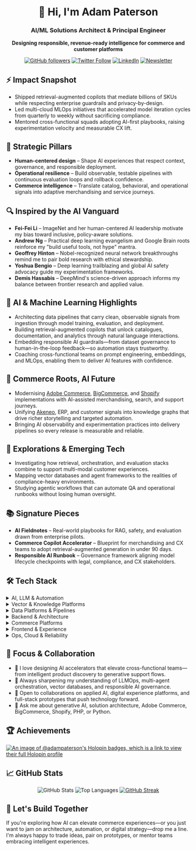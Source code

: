 <div align="center">

# 👋 Hi, I'm Adam Paterson

### AI/ML Solutions Architect & Principal Engineer

**Designing responsible, revenue-ready intelligence for commerce and customer platforms**

</div>

<div align="center">

[![GitHub followers](https://img.shields.io/github/followers/adam-paterson?style=for-the-badge)](https://github.com/adam-paterson)
[![Twitter Follow](https://img.shields.io/twitter/follow/adampaterson?style=for-the-badge)](https://twitter.com/adampaterson)
[![LinkedIn](https://img.shields.io/badge/-Connect-blue?style=for-the-badge&logo=Linkedin&logoColor=white&link=https://www.linkedin.com/in/adampaterson/)](https://www.linkedin.com/in/adampaterson/)
[![Newsletter](https://img.shields.io/badge/AI%20Fieldnotes-Subscribe-8A2BE2?style=for-the-badge&logo=substack&logoColor=white)](https://adampaterson.substack.com)

</div>

## ⚡ Impact Snapshot

- Shipped retrieval-augmented copilots that mediate billions of SKUs while respecting enterprise guardrails and privacy-by-design.
- Led multi-cloud MLOps initiatives that accelerated model iteration cycles from quarterly to weekly without sacrificing compliance.
- Mentored cross-functional squads adopting AI-first playbooks, raising experimentation velocity and measurable CX lift.

## 🧭 Strategic Pillars

- **Human-centered design** – Shape AI experiences that respect context, governance, and responsible deployment.
- **Operational resilience** – Build observable, testable pipelines with continuous evaluation loops and rollback confidence.
- **Commerce intelligence** – Translate catalog, behavioral, and operational signals into adaptive merchandising and service journeys.

## 🔍 Inspired by the AI Vanguard

- **Fei-Fei Li** – ImageNet and her human-centered AI leadership motivate my bias toward inclusive, policy-aware solutions.
- **Andrew Ng** – Practical deep learning evangelism and Google Brain roots reinforce my "build useful tools, not hype" mantra.
- **Geoffrey Hinton** – Nobel-recognized neural network breakthroughs remind me to pair bold research with ethical stewardship.
- **Yoshua Bengio** – Deep learning trailblazing and global AI safety advocacy guide my experimentation frameworks.
- **Demis Hassabis** – DeepMind's science-driven approach informs my balance between frontier research and applied value.

## 🧠 AI & Machine Learning Highlights

- Architecting data pipelines that carry clean, observable signals from ingestion through model training, evaluation, and deployment.
- Building retrieval-augmented copilots that unlock catalogues, documentation, and analytics through natural language interactions.
- Embedding responsible AI guardrails—from dataset governance to human-in-the-loop feedback—so automation stays trustworthy.
- Coaching cross-functional teams on prompt engineering, embeddings, and MLOps, enabling them to deliver AI features with confidence.

## 🔄 Commerce Roots, AI Future

- Modernising [Adobe Commerce][badge-adobe], [BigCommerce][badge-bigcommerce], and [Shopify][badge-shopify] implementations with AI-assisted merchandising, search, and support journeys.
- Unifying [Akeneo](link-akeneo), ERP, and customer signals into knowledge graphs that drive richer storytelling and targeted automation.
- Bringing AI observability and experimentation practices into delivery pipelines so every release is measurable and reliable.

## 🧪 Explorations & Emerging Tech

- Investigating how retrieval, orchestration, and evaluation stacks combine to support multi-modal customer experiences.
- Mapping vector databases and agent frameworks to the realities of compliance-heavy environments.
- Studying agentic workflows that can automate QA and operational runbooks without losing human oversight.

## 📚 Signature Pieces

- **AI Fieldnotes** – Real-world playbooks for RAG, safety, and evaluation drawn from enterprise pilots.
- **Commerce Copilot Accelerator** – Blueprint for merchandising and CX teams to adopt retrieval-augmented generation in under 90 days.
- **Responsible AI Runbook** – Governance framework aligning model lifecycle checkpoints with legal, compliance, and CX stakeholders.

## 🛠️ Tech Stack

<details>
<summary>AI, LLM & Automation</summary>

![Python][badge-python] ![PyTorch][badge-pytorch] ![TensorFlow][badge-tensorflow] ![Keras][badge-keras]
![NumPy][badge-numpy] ![SciPy][badge-scipy] ![scikit-learn][badge-sklearn] ![JAX][badge-jax]
![Hugging Face][badge-huggingface] ![Transformers][badge-transformers] ![LangChain][badge-langchain]
![OpenAI][badge-openai] ![Anthropic][badge-anthropic] ![Cohere][badge-cohere] ![Llama Index][badge-llamaindex]
![Weights & Biases][badge-wandb] ![MLflow][badge-mlflow] ![Ray][badge-ray]

</details>

<details>
<summary>Vector & Knowledge Platforms</summary>

![Pinecone][badge-pinecone] ![Weaviate][badge-weaviate] ![Qdrant][badge-qdrant] ![Milvus][badge-milvus]
![Redis][badge-redis] ![Elasticsearch][badge-elasticsearch] ![Neo4j][badge-neo4j] ![Postgres][badge-postgres]

</details>

<details>
<summary>Data Platforms & Pipelines</summary>

![Apache Airflow][badge-airflow] ![Prefect][badge-prefect] ![Dagster][badge-dagster]
![Apache Spark][badge-spark] ![Databricks][badge-databricks] ![Snowflake][badge-snowflake]
![BigQuery][badge-bigquery] ![dbt][badge-dbt] ![Fivetran][badge-fivetran]
![Great Expectations][badge-greatexpectations] ![Kafka][badge-kafka] ![Redpanda][badge-redpanda]

</details>

<details>
<summary>Backend & Architecture</summary>

![PHP][badge-php] ![Laravel][badge-laravel] ![Symfony][badge-symfony] ![Python][badge-python]
![Django][badge-django] ![FastAPI][badge-fastapi] ![Node.js][badge-node] ![Express][badge-express]
![Go][badge-go] ![gRPC][badge-grpc] ![GraphQL][badge-graphql]

</details>

<details>
<summary>Commerce Platforms</summary>

![Adobe Commerce][badge-adobe] ![Magento OS][badge-magento] ![BigCommerce][badge-bigcommerce] ![Shopify][badge-shopify]
![Salesforce Commerce][badge-salesforce-commerce] ![Akeneo][badge-akeneo]

</details>

<details>
<summary>Frontend & Experience</summary>

![React][badge-react] ![Next.js][badge-nextjs] ![Remix][badge-remix] ![Svelte][badge-svelte]
![Astro][badge-astro] ![Tailwind][badge-tailwind] ![Alpine][badge-alpine] ![WordPress][badge-wordpress]
![Figma][badge-figma]

</details>

<details>
<summary>Ops, Cloud & Reliability</summary>

![Docker][badge-docker] ![Kubernetes][badge-kubernetes] ![AWS][badge-aws] ![GCP][badge-gcp]
![Azure][badge-azure] ![Terraform][badge-terraform] ![Pulumi][badge-pulumi] ![Helm][badge-helm]
![Argo][badge-argo] ![OpenTelemetry][badge-opentelemetry] ![Grafana][badge-grafana] ![Prometheus][badge-prometheus]

</details>

## 🎯 Focus & Collaboration

- 🔭 I love designing AI accelerators that elevate cross-functional teams—from intelligent product discovery to generative support flows.
- 🌱 Always sharpening my understanding of LLMOps, multi-agent orchestration, vector databases, and responsible AI governance.
- 👯 Open to collaborations on applied AI, digital experience platforms, and full-stack prototypes that push technology forward.
- 💬 Ask me about generative AI, solution architecture, Adobe Commerce, BigCommerce, Shopify, PHP, or Python.

## 🏆 Achievements

[![An image of @adampaterson's Holopin badges, which is a link to view their full Holopin profile](https://holopin.me/adampaterson)](https://holopin.io/@adampaterson)

## 📈 GitHub Stats

<div align="center">

![GitHub Stats](https://github-readme-stats.vercel.app/api?username=adam-paterson&show_icons=true&theme=radical)
![Top Languages](https://github-readme-stats.vercel.app/api/top-langs/?username=adam-paterson&layout=compact&theme=radical)
[![GitHub Streak](https://github-readme-streak-stats.herokuapp.com/?user=adam-paterson&theme=radical)](https://git.io/streak-stats)

</div>

## 🤝 Let's Build Together

If you're exploring how AI can elevate commerce experiences—or you just want to jam on architecture, automation, or digital strategy—drop me a line. I'm always happy to trade ideas, pair on prototypes, or mentor teams embracing intelligent experiences.

[badge-php]: https://img.shields.io/badge/PHP-777BB4?style=for-the-badge&logo=php&logoColor=white
[badge-magento]: https://img.shields.io/badge/Magento_OS-EE672F?style=for-the-badge&logo=magento&logoColor=white
[badge-adobe]: https://img.shields.io/badge/Adobe%20Commerce-FF0000?style=for-the-badge&logo=adobe&logoColor=white
[badge-bigcommerce]: https://img.shields.io/badge/BigCommerce-121118?style=for-the-badge&logo=bigcommerce&logoColor=white
[badge-shopify]: https://img.shields.io/badge/Shopify-7AB55C?style=for-the-badge&logo=shopify&logoColor=white
[badge-laravel]: https://img.shields.io/badge/Laravel-FF2D20?style=for-the-badge&logo=laravel&logoColor=white
[badge-symfony]: https://img.shields.io/badge/Symfony-000?style=for-the-badge&logo=symfony&logoColor=white
[badge-wordpress]: https://img.shields.io/badge/Wordpress-21759B?style=for-the-badge&logo=wordpress&logoColor=white
[badge-tailwind]: https://img.shields.io/badge/Tailwind-38BDF8?style=for-the-badge&logo=tailwindcss&logoColor=black
[badge-alpine]: https://img.shields.io/badge/Alpine_JS-8BC0D0?style=for-the-badge&logo=alpinedotjs&logoColor=white
[badge-react]: https://img.shields.io/badge/React-61DAFB?style=for-the-badge&logo=react&logoColor=black
[badge-python]: https://img.shields.io/badge/Python-3776AB?style=for-the-badge&logo=python&logoColor=white
[badge-django]: https://img.shields.io/badge/Django-092E20?style=for-the-badge&logo=django&logoColor=white
[badge-ruby]: https://img.shields.io/badge/Ruby-CC342D?style=for-the-badge&logo=ruby&logoColor=white
[badge-ruby-rails]: https://img.shields.io/badge/Ruby_on_Rails-CC0000?style=for-the-badge&logo=ruby&logoColor=white
[badge-pytorch]: https://img.shields.io/badge/PyTorch-EE4C2C?style=for-the-badge&logo=pytorch&logoColor=white
[badge-tensorflow]: https://img.shields.io/badge/TensorFlow-FF6F00?style=for-the-badge&logo=tensorflow&logoColor=white
[badge-fastapi]: https://img.shields.io/badge/FastAPI-009688?style=for-the-badge&logo=fastapi&logoColor=white
[badge-langchain]: https://img.shields.io/badge/LangChain-1B4D3E?style=for-the-badge
[badge-openai]: https://img.shields.io/badge/OpenAI-412991?style=for-the-badge&logo=openai&logoColor=white
[badge-wandb]: https://img.shields.io/badge/Weights_&_Biases-FFBE00?style=for-the-badge&logo=weightsandbiases&logoColor=black
[badge-airflow]: https://img.shields.io/badge/Apache_Airflow-017CEE?style=for-the-badge&logo=apacheairflow&logoColor=white
[badge-akeneo]: https://img.shields.io/badge/Akeneo-4B2E83?style=for-the-badge&logoColor=white
[badge-docker]: https://img.shields.io/badge/Docker-2496ED?style=for-the-badge&logo=docker&logoColor=white
[badge-kubernetes]: https://img.shields.io/badge/Kubernetes-326CE5?style=for-the-badge&logo=kubernetes&logoColor=white
[badge-aws]: https://img.shields.io/badge/AWS-FF9900?style=for-the-badge&logo=amazonaws&logoColor=white
[badge-gcp]: https://img.shields.io/badge/Google_Cloud-4285F4?style=for-the-badge&logo=googlecloud&logoColor=white
[badge-azure]: https://img.shields.io/badge/Azure-0078D4?style=for-the-badge&logo=microsoftazure&logoColor=white
[badge-dbt]: https://img.shields.io/badge/dbt-FF694B?style=for-the-badge&logo=dbt&logoColor=white
[badge-terraform]: https://img.shields.io/badge/Terraform-7B42BC?style=for-the-badge&logo=terraform&logoColor=white
[badge-keras]: https://img.shields.io/badge/Keras-D00000?style=for-the-badge&logo=keras&logoColor=white
[badge-numpy]: https://img.shields.io/badge/NumPy-013243?style=for-the-badge&logo=numpy&logoColor=white
[badge-scipy]: https://img.shields.io/badge/SciPy-8CAAE6?style=for-the-badge&logo=scipy&logoColor=white
[badge-sklearn]: https://img.shields.io/badge/scikit--learn-F7931E?style=for-the-badge&logo=scikitlearn&logoColor=white
[badge-jax]: https://img.shields.io/badge/JAX-005CED?style=for-the-badge&logo=jax&logoColor=white
[badge-huggingface]: https://img.shields.io/badge/Hugging%20Face-FFCA28?style=for-the-badge&logo=huggingface&logoColor=black
[badge-transformers]: https://img.shields.io/badge/Transformers-0A0A0A?style=for-the-badge&logo=huggingface&logoColor=yellow
[badge-anthropic]: https://img.shields.io/badge/Anthropic-0B0D0F?style=for-the-badge&logo=anthropic&logoColor=white
[badge-cohere]: https://img.shields.io/badge/Cohere-000000?style=for-the-badge&logo=cohere&logoColor=white
[badge-llamaindex]: https://img.shields.io/badge/LlamaIndex-3A0CA3?style=for-the-badge&logo=llama&logoColor=white
[badge-mlflow]: https://img.shields.io/badge/MLflow-0194E2?style=for-the-badge&logo=mlflow&logoColor=white
[badge-ray]: https://img.shields.io/badge/Ray-028CF0?style=for-the-badge&logo=ray&logoColor=white
[badge-pinecone]: https://img.shields.io/badge/Pinecone-0B4F6C?style=for-the-badge&logo=pinecone&logoColor=white
[badge-weaviate]: https://img.shields.io/badge/Weaviate-28C1EA?style=for-the-badge&logo=weaviate&logoColor=white
[badge-qdrant]: https://img.shields.io/badge/Qdrant-FF4B4B?style=for-the-badge&logo=qdrant&logoColor=white
[badge-milvus]: https://img.shields.io/badge/Milvus-005CFF?style=for-the-badge&logo=milvus&logoColor=white
[badge-redis]: https://img.shields.io/badge/Redis-DC382D?style=for-the-badge&logo=redis&logoColor=white
[badge-elasticsearch]: https://img.shields.io/badge/Elasticsearch-005571?style=for-the-badge&logo=elasticsearch&logoColor=white
[badge-neo4j]: https://img.shields.io/badge/Neo4j-008CC1?style=for-the-badge&logo=neo4j&logoColor=white
[badge-postgres]: https://img.shields.io/badge/PostgreSQL-4169E1?style=for-the-badge&logo=postgresql&logoColor=white
[badge-prefect]: https://img.shields.io/badge/Prefect-1D3557?style=for-the-badge&logo=prefect&logoColor=white
[badge-dagster]: https://img.shields.io/badge/Dagster-5534A5?style=for-the-badge&logo=dagster&logoColor=white
[badge-spark]: https://img.shields.io/badge/Apache%20Spark-E25A1C?style=for-the-badge&logo=apachespark&logoColor=white
[badge-databricks]: https://img.shields.io/badge/Databricks-FF3621?style=for-the-badge&logo=databricks&logoColor=white
[badge-snowflake]: https://img.shields.io/badge/Snowflake-29B5E8?style=for-the-badge&logo=snowflake&logoColor=white
[badge-bigquery]: https://img.shields.io/badge/BigQuery-669DF6?style=for-the-badge&logo=googlebigquery&logoColor=white
[badge-fivetran]: https://img.shields.io/badge/Fivetran-0B8CE9?style=for-the-badge&logo=fivetran&logoColor=white
[badge-greatexpectations]: https://img.shields.io/badge/Great%20Expectations-1F2933?style=for-the-badge&logoColor=white
[badge-kafka]: https://img.shields.io/badge/Apache%20Kafka-231F20?style=for-the-badge&logo=apachekafka&logoColor=white
[badge-redpanda]: https://img.shields.io/badge/Redpanda-F3166B?style=for-the-badge&logo=redpanda&logoColor=white
[badge-node]: https://img.shields.io/badge/Node.js-339933?style=for-the-badge&logo=node.js&logoColor=white
[badge-express]: https://img.shields.io/badge/Express-000000?style=for-the-badge&logo=express&logoColor=white
[badge-go]: https://img.shields.io/badge/Go-00ADD8?style=for-the-badge&logo=go&logoColor=white
[badge-grpc]: https://img.shields.io/badge/gRPC-444?style=for-the-badge&logo=grpc&logoColor=white
[badge-graphql]: https://img.shields.io/badge/GraphQL-E10098?style=for-the-badge&logo=graphql&logoColor=white
[badge-nextjs]: https://img.shields.io/badge/Next.js-000000?style=for-the-badge&logo=nextdotjs&logoColor=white
[badge-remix]: https://img.shields.io/badge/Remix-121212?style=for-the-badge&logo=remix&logoColor=white
[badge-svelte]: https://img.shields.io/badge/Svelte-FF3E00?style=for-the-badge&logo=svelte&logoColor=white
[badge-astro]: https://img.shields.io/badge/Astro-29002A?style=for-the-badge&logo=astro&logoColor=white
[badge-figma]: https://img.shields.io/badge/Figma-F24E1E?style=for-the-badge&logo=figma&logoColor=white
[badge-pulumi]: https://img.shields.io/badge/Pulumi-8A3391?style=for-the-badge&logo=pulumi&logoColor=white
[badge-helm]: https://img.shields.io/badge/Helm-0F1689?style=for-the-badge&logo=helm&logoColor=white
[badge-argo]: https://img.shields.io/badge/Argo%20CD-EF7B4D?style=for-the-badge&logo=argo&logoColor=white
[badge-opentelemetry]: https://img.shields.io/badge/OpenTelemetry-000000?style=for-the-badge&logo=opentelemetry&logoColor=white
[badge-grafana]: https://img.shields.io/badge/Grafana-F46800?style=for-the-badge&logo=grafana&logoColor=white
[badge-prometheus]: https://img.shields.io/badge/Prometheus-E6522C?style=for-the-badge&logo=prometheus&logoColor=white
[badge-salesforce-commerce]: https://img.shields.io/badge/Salesforce%20Commerce-00A1E0?style=for-the-badge&logo=salesforce&logoColor=white
[link-idhl]: https://www.linkedin.com/company/idhl/
[link-akeneo]: https://github.com/akeneo/pim-community-dev
